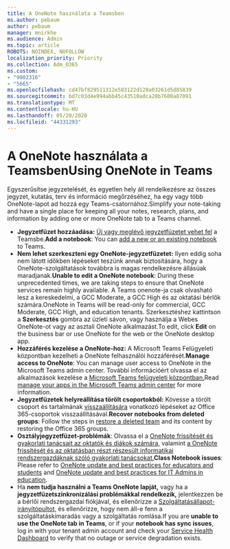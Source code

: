 ```yaml
---
title: A OneNote használata a Teamsben
ms.author: pebaum
author: pebaum
manager: mnirkhe
ms.audience: Admin
ms.topic: article
ROBOTS: NOINDEX, NOFOLLOW
localization_priority: Priority
ms.collection: Adm_O365
ms.custom:
- "9002316"
- "5665"
ms.openlocfilehash: cd47bf829511312e583122d128a03261d5d85839
ms.sourcegitcommit: bd7c03d4e994abb45c43510adca20b7600a87091
ms.translationtype: MT
ms.contentlocale: hu-HU
ms.lasthandoff: 05/20/2020
ms.locfileid: "44331293"
---
```

# <a name="using-onenote-in-teams"></a><span data-ttu-id="e805f-102">A OneNote használata a Teamsben</span><span class="sxs-lookup"><span data-stu-id="e805f-102">Using OneNote in Teams</span></span>

<span data-ttu-id="e805f-103">Egyszerűsítse jegyzetelését, és egyetlen hely áll rendelkezésre az összes jegyzet, kutatás, terv és információ megőrzéséhez, ha egy vagy több OneNote-lapot ad hozzá egy Teams-csatornához.</span><span class="sxs-lookup"><span data-stu-id="e805f-103">Simplify your note-taking and have a single place for keeping all your notes, research, plans, and information by adding one or more OneNote tab to a Teams channel.</span></span>

- <span data-ttu-id="e805f-104">**Jegyzetfüzet hozzáadása:** [Új vagy meglévő jegyzetfüzetet vehet fel](https://support.microsoft.com/en-us/office/add-a-onenote-notebook-to-teams-0ec78cc3-ba3b-4279-a88e-aa40af9865c2) a Teamsbe.</span><span class="sxs-lookup"><span data-stu-id="e805f-104">**Add a notebook**: You can [add a new or an existing notebook](https://support.microsoft.com/en-us/office/add-a-onenote-notebook-to-teams-0ec78cc3-ba3b-4279-a88e-aa40af9865c2) to Teams.</span></span>
- <span data-ttu-id="e805f-105">**Nem lehet szerkeszteni egy OneNote-jegyzetfüzetet:** Ilyen eddig soha nem látott időkben lépéseket teszünk annak biztosítására, hogy a OneNote-szolgáltatások továbbra is magas rendelkezésre állásúak maradjanak.</span><span class="sxs-lookup"><span data-stu-id="e805f-105">**Unable to edit a OneNote notebook**: During these unprecedented times, we are taking steps to ensure that OneNote services remain highly available.</span></span>  <span data-ttu-id="e805f-106">A Teams onenote-ja csak olvasható lesz a kereskedelmi, a GCC Moderate, a GCC High és az oktatási bérlők számára.</span><span class="sxs-lookup"><span data-stu-id="e805f-106">OneNote in Teams will be read-only for commercial, GCC Moderate, GCC High, and education tenants.</span></span> <span data-ttu-id="e805f-107">Szerkesztéshez kattintson a **Szerkesztés** gombra az üzleti sávon, vagy használja a Webes OneNote-ot vagy az asztali OneNote alkalmazást.</span><span class="sxs-lookup"><span data-stu-id="e805f-107">To edit, click **Edit** on the business bar or use OneNote for the web or the OneNote desktop app.</span></span>
- <span data-ttu-id="e805f-108">**Hozzáférés kezelése a OneNote-hoz:** A Microsoft Teams Felügyeleti központban kezelheti a OneNote felhasználói hozzáférését.</span><span class="sxs-lookup"><span data-stu-id="e805f-108">**Manage access to OneNote**: You can manage user access to OneNote in the Microsoft Teams admin center.</span></span> <span data-ttu-id="e805f-109">További információért olvassa el az alkalmazások kezelése a [Microsoft Teams felügyeleti központban.](https://docs.microsoft.com/MicrosoftTeams/manage-apps)</span><span class="sxs-lookup"><span data-stu-id="e805f-109">Read [manage your apps in the Microsoft Teams admin center](https://docs.microsoft.com/MicrosoftTeams/manage-apps) for more information.</span></span>
- <span data-ttu-id="e805f-110">**Jegyzetfüzetek helyreállítása törölt csoportokból:** Kövesse a törölt csoport és tartalmának [visszaállítására](https://docs.microsoft.com/microsoftteams/archive-or-delete-a-team#restore-a-deleted-team) vonatkozó lépéseket az Office 365-csoportok visszaállításával.</span><span class="sxs-lookup"><span data-stu-id="e805f-110">**Recover notebooks from deleted groups**: Follow the steps in [restore a deleted team](https://docs.microsoft.com/microsoftteams/archive-or-delete-a-team#restore-a-deleted-team) and its content by restoring the Office 365 groups.</span></span>
- <span data-ttu-id="e805f-111">**Osztályjegyzetfüzet-problémák**: Olvassa el a [OneNote frissítését és gyakorlati tanácsait az oktatók és diákok számára,](https://support.office.com/article/onenote-update-and-best-practices-for-educators-and-students-dde775f0-8b06-4263-8b54-1e9ddc3dd146) valamint [a OneNote frissítését és az oktatásban részt részesült informatikai rendszergazdáknak szóló gyakorlati tanácsokat.](https://support.office.com/article/onenote-update-and-best-practices-for-it-admins-in-education-9d78f2b2-5e25-4288-b597-b4ba463c7b46?ui=en-US&rs=en-US&ad=US)</span><span class="sxs-lookup"><span data-stu-id="e805f-111">**Class Notebook issues**: Please refer to [OneNote update and best practices for educators and students](https://support.office.com/article/onenote-update-and-best-practices-for-educators-and-students-dde775f0-8b06-4263-8b54-1e9ddc3dd146) and [OneNote update and best practices for IT Admins in education](https://support.office.com/article/onenote-update-and-best-practices-for-it-admins-in-education-9d78f2b2-5e25-4288-b597-b4ba463c7b46?ui=en-US&rs=en-US&ad=US).</span></span>
- <span data-ttu-id="e805f-112">Ha **nem tudja használni a Teams OneNote lapját,** vagy ha a **jegyzetfüzetszinkronizálási problémákkal rendelkezik,** jelentkezzen be a bérlői rendszergazdai fiókjával, és ellenőrizze a [Szolgáltatásállapot-irányítópultot,](https://docs.microsoft.com/office365/enterprise/view-service-health) és ellenőrizze, hogy nem áll-e fenn a szolgáltatáskimaradás vagy a szolgáltatás romlása.</span><span class="sxs-lookup"><span data-stu-id="e805f-112">If you are **unable to use the OneNote tab in Teams**, or if your **notebook has sync issues**, log in with your tenant admin account and check your [Service Health Dashboard](https://docs.microsoft.com/office365/enterprise/view-service-health) to verify that no outage or service degradation exists.</span></span>
